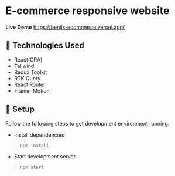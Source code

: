 # **E-commerce** responsive website

**Live** **Demo** https://beniix-ecommerce.vercel.app/

## :wrench: Technologies Used

- React(CRA)
- Tailwind
- Redux Toolkit
- RTK Query
- React Router
- Framer Motion

## :rocket: Setup

Follow the following steps to get development environment running.

- Install dependencies

> `npm install`

- Start development server

> `npm start`

